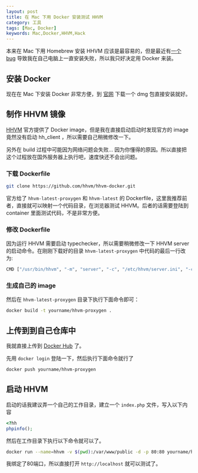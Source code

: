 ```yaml
---
layout: post
title: 在 Mac 下用 Docker 安装测试 HHVM
category: 工具
tags: [Mac, Docker]
keywords: Mac,Docker,HHVM,Hack
---
```


本来在 Mac 下用 Homebrew 安装 HHVM 应该是最容易的，但是最近有[一个 bug](https://github.com/hhvm/homebrew-hhvm/issues/68) 导致我在自己电脑上一直安装失败，所以我只好决定用 Docker 来装。

## 安装 Docker 

现在在 Mac 下安装 Docker 非常方便，到 [官网](https://docs.docker.com/docker-for-mac/) 下载一个 dmg 包直接安装就好。

## 制作 HHVM 镜像

[HHVM](https://github.com/hhvm/hhvm-docker) 官方提供了 Docker image，但是我在直接启动启动时发现官方的 image 竟然没有启动 hh_client ，所以需要自己稍微修改一下。

另外在 build 过程中可能因为网络问题会失败... 因为你懂得的原因。所以直接把这个过程放在国外服务器上执行吧，速度快还不会出问题。

### 下载 Dockerfile

```bash
git clone https://github.com/hhvm/hhvm-docker.git
```

官方给了 `hhvm-latest-proxygen` 和 `hhvm-latest` 的 Dockerfile，这里我推荐前者，直接就可以映射一个代码目录，在浏览器测试 HHVM。后者的话需要登陆到 container 里面测试代码，不是非常方便。

### 修改 Dockerfile

因为运行 HHVM 需要启动 typechecker，所以需要稍微修改一下 HHVM server 的启动命令。在刚刚下载好的目录 `hhvm-latest-proxygen` 中代码的最后一行改为:

```bash
CMD ["/usr/bin/hhvm", "-m", "server", "-c", "/etc/hhvm/server.ini", "-c", "/etc/hhvm/site.ini", "-d", "hhvm.hack.lang.look_for_typechecker=0"]
```

### 生成自己的 image

然后在 `hhvm-latest-proxygen` 目录下执行下面命令即可：

```bash
docker build -t yourname/hhvm-proxygen .
```

## 上传到到自己仓库中

我就直接上传到 [Docker Hub](http://hub.docker.com) 了。

先用 `docker login` 登陆一下，然后执行下面命令就行了

```bash
docker push yourname/hhvm-proxygen
```

## 启动 HHVM

启动的话我建议弄一个自己的工作目录，建立一个 `index.php` 文件，写入以下内容

```php
<?hh
phpinfo();
```

然后在工作目录下执行以下命令就可以了。

```bash
docker run --name=hhvm -v $(pwd):/var/www/public -d -p 80:80 yourname/hhvm-proxygen
```

我绑定了80端口，所以直接打开 `http://localhost` 就可以测试了。


